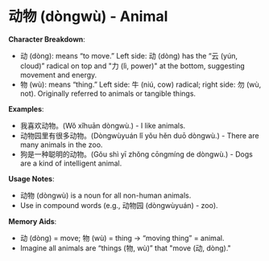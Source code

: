 # **动物 (dòngwù) - Animal**

**Character Breakdown**:  
- 动 (dòng): means “to move.” Left side: 动 (dòng) has the “云 (yún, cloud)” radical on top and "力 (lì, power)" at the bottom, suggesting movement and energy.  
- 物 (wù): means “thing.” Left side: 牛 (niú, cow) radical; right side: 勿 (wù, not). Originally referred to animals or tangible things.

**Examples**:  
- 我喜欢动物。(Wǒ xǐhuān dòngwù.) - I like animals.  
- 动物园里有很多动物。(Dòngwùyuán lǐ yǒu hěn duō dòngwù.) - There are many animals in the zoo.  
- 狗是一种聪明的动物。(Gǒu shì yī zhǒng cōngmíng de dòngwù.) - Dogs are a kind of intelligent animal.

**Usage Notes**:  
- 动物 (dòngwù) is a noun for all non-human animals.  
- Use in compound words (e.g., 动物园 (dòngwùyuán) - zoo).

**Memory Aids**:  
- 动 (dòng) = move; 物 (wù) = thing → “moving thing” = animal.  
- Imagine all animals are “things (物, wù)” that "move (动, dòng)."